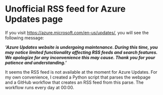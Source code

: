 # Unofficial RSS feed for Azure Updates page

If you visit https://azure.microsoft.com/en-us/updates/, you will see the following message: 

***'Azure Updates website is undergoing maintenance. During this time, you may notice limited functionality affecting RSS feeds and search features. We apologize for any inconvenience this may cause. Thank you for your patience and understanding.'***

It seems the RSS feed is not available at the moment for Azure Updates. For my own convenience, I created a Python script that parses the webpage and a GitHub workflow that creates an RSS feed from this parse. The workflow runs every day at 00:00.
